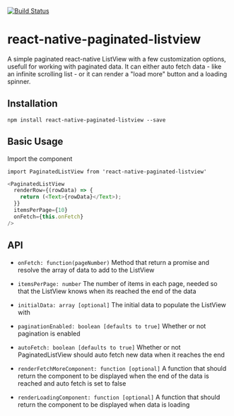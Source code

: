 [![Build Status](https://travis-ci.org/blaketarter/react-native-paginated-listview.svg?branch=master)](https://travis-ci.org/blaketarter/react-native-paginated-listview)

react-native-paginated-listview
=====
A simple paginated react-native ListView with a few customization options, usefull
for working with paginated data. It can either auto fetch data - like an infinite scrolling list -
or it can render a "load more" button and a loading spinner.

## Installation
`npm install react-native-paginated-listview --save`

## Basic Usage
Import the component

`import PaginatedListView from 'react-native-paginated-listview'`

```js
<PaginatedListView
  renderRow={(rowData) => {
    return (<Text>{rowData}</Text>);
  }}
  itemsPerPage={10}
  onFetch={this.onFetch}
/>
```

## API
* `onFetch: function(pageNumber)`
Method that return a promise and resolve the array of data to add to the ListView

* `itemsPerPage: number`
The number of items in each page, needed so that the ListView knows when its reached the end of the data

* `initialData: array [optional]`
The initial data to populate the ListView with

* `paginationEnabled: boolean [defaults to true]`
Whether or not pagination is enabled

* `autoFetch: boolean [defaults to true]`
Whether or not PaginatedListView should auto fetch new data when it reaches the end

* `renderFetchMoreComponent: function [optional]`
A function that should return the component to be displayed when the end of the data is reached and auto fetch is set to false

* `renderLoadingComponent: function [optional]`
A function that should return the component to be displayed when data is loading
